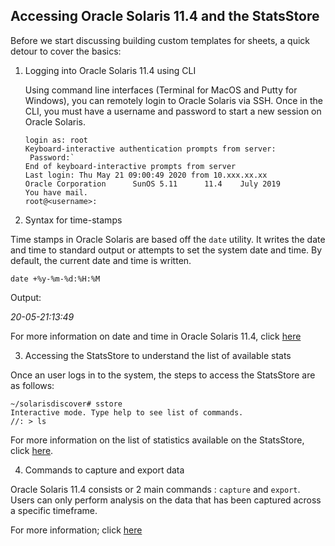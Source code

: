 ## Accessing Oracle Solaris 11.4 and the StatsStore

Before we start discussing building custom templates for sheets, a quick detour to cover the basics:

1. Logging into Oracle Solaris 11.4 using CLI

   Using command line interfaces (Terminal for MacOS and Putty for Windows), you can remotely login to Oracle Solaris via SSH. Once in the CLI, you must have a username and password to start a new session on Oracle Solaris.

   ```
   login as: root
   Keyboard-interactive authentication prompts from server:
    Password:`
   End of keyboard-interactive prompts from server
   Last login: Thu May 21 09:00:49 2020 from 10.xxx.xx.xx
   Oracle Corporation      SunOS 5.11      11.4    July 2019
   You have mail.
   root@<username>:	
   ```

   

 2. Syntax for time-stamps

   Time stamps in Oracle Solaris are based off the  `date` utility. It writes the date and time to standard output or attempts to set the system date and time. By default, the current date and time is written.

   ```
   date +%y-%m-%d:%H:%M
   ```

   Output:

   *20-05-21:13:49*

   For more information on date and time in Oracle Solaris 11.4, click [here](https://docs.oracle.com/cd/E86824_01/html/E54763/date-1.html#REFMAN1date-1)

   

 3. Accessing the StatsStore to understand the list of available stats

   Once an user logs in to the system, the steps to access the StatsStore are as follows:

   ```
   ~/solarisdiscover# sstore
   Interactive mode. Type help to see list of commands.
   //: > ls
   ```

   For more information on the list of statistics available on the StatsStore, click [here](https://docs.oracle.com/cd/E37838_01/html/E56520/ssids.html#SSTORssidstructure).	

   

 4. Commands to capture and export data

   Oracle Solaris 11.4 consists or 2 main commands : `capture` and `export`. Users can only perform analysis on the data that has been captured across a specific timeframe. 

   

   For more information; click [here](https://docs.oracle.com/cd/E37838_01/html/E56520/adminanalytics.html)
   
   
